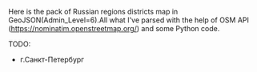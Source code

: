 
Here is the pack of Russian regions districts map in GeoJSON(Admin_Level=6).All what I've parsed with the help of OSM API (https://nominatim.openstreetmap.org/) and some Python code.

TODO: 
<ul>
  <li>г.Санкт-Петербург</li>
 </ul>
